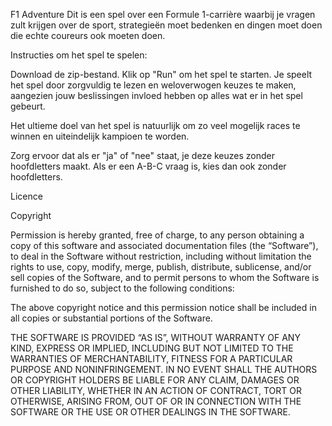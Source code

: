 F1 Adventure
Dit is een spel over een Formule 1-carrière waarbij je vragen zult krijgen over de sport, strategieën moet bedenken en dingen moet doen die echte coureurs ook moeten doen.

Instructies om het spel te spelen:

Download de zip-bestand.
Klik op "Run" om het spel te starten.
Je speelt het spel door zorgvuldig te lezen en weloverwogen keuzes te maken, aangezien jouw beslissingen invloed hebben op alles wat er in het spel gebeurt.

Het ultieme doel van het spel is natuurlijk om zo veel mogelijk races te winnen en uiteindelijk kampioen te worden.

Zorg ervoor dat als er "ja" of "nee" staat, je deze keuzes zonder hoofdletters maakt. Als er een A-B-C vraag is, kies dan ook zonder hoofdletters.



Licence 

Copyright <YEAR> <COPYRIGHT HOLDER>

Permission is hereby granted, free of charge, to any person obtaining a copy of this software and associated documentation files (the “Software”), to deal in the Software without restriction, including without limitation the rights to use, copy, modify, merge, publish, distribute, sublicense, and/or sell copies of the Software, and to permit persons to whom the Software is furnished to do so, subject to the following conditions:

The above copyright notice and this permission notice shall be included in all copies or substantial portions of the Software.

THE SOFTWARE IS PROVIDED “AS IS”, WITHOUT WARRANTY OF ANY KIND, EXPRESS OR IMPLIED, INCLUDING BUT NOT LIMITED TO THE WARRANTIES OF MERCHANTABILITY, FITNESS FOR A PARTICULAR PURPOSE AND NONINFRINGEMENT. IN NO EVENT SHALL THE AUTHORS OR COPYRIGHT HOLDERS BE LIABLE FOR ANY CLAIM, DAMAGES OR OTHER LIABILITY, WHETHER IN AN ACTION OF CONTRACT, TORT OR OTHERWISE, ARISING FROM, OUT OF OR IN CONNECTION WITH THE SOFTWARE OR THE USE OR OTHER DEALINGS IN THE SOFTWARE.
